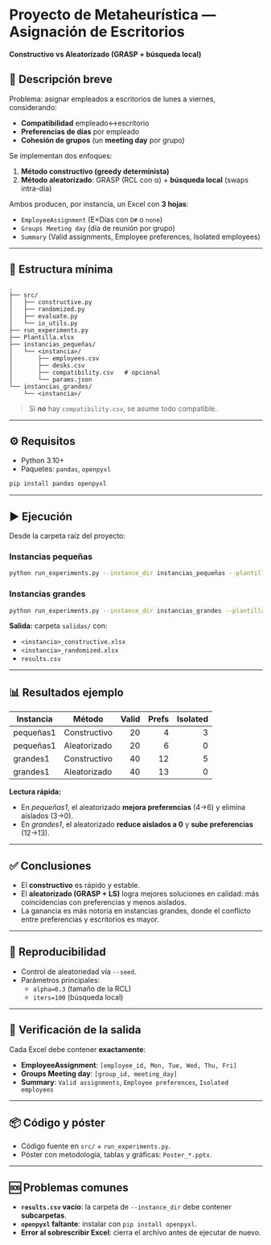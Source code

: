 # Proyecto de Metaheurística — Asignación de Escritorios  
**Constructivo vs Aleatorizado (GRASP + búsqueda local)**

## 🧩 Descripción breve
Problema: asignar empleados a escritorios de lunes a viernes, considerando:
- **Compatibilidad** empleado↔escritorio
- **Preferencias de días** por empleado
- **Cohesión de grupos** (un **meeting day** por grupo)

Se implementan dos enfoques:
1. **Método constructivo (greedy determinista)**  
2. **Método aleatorizado**: GRASP (RCL con α) + **búsqueda local** (swaps intra-día)

Ambos producen, por instancia, un Excel con **3 hojas**:
- `EmployeeAssignment` (E×Días con `D#` o `none`)
- `Groups Meeting day` (día de reunión por grupo)
- `Summary` (Valid assignments, Employee preferences, Isolated employees)

---

## 📁 Estructura mínima
```
.
├── src/
│   ├── constructive.py
│   ├── randomized.py
│   ├── evaluate.py
│   └── io_utils.py
├── run_experiments.py
├── Plantilla.xlsx
├── instancias_pequeñas/
│   └── <instancia>/
│       ├── employees.csv
│       ├── desks.csv
│       ├── compatibility.csv   # opcional
│       └── params.json
└── instancias_grandes/
    └── <instancia>/
```

> Si **no** hay `compatibility.csv`, se asume todo compatible.

---

## ⚙️ Requisitos
- Python 3.10+
- Paquetes: `pandas`, `openpyxl`

```bash
pip install pandas openpyxl
```

---

## ▶️ Ejecución
Desde la carpeta raíz del proyecto:

### Instancias pequeñas
```bash
python run_experiments.py --instance_dir instancias_pequeñas --plantilla Plantilla.xlsx --seed 42
```

### Instancias grandes
```bash
python run_experiments.py --instance_dir instancias_grandes --plantilla Plantilla.xlsx --seed 42
```

**Salida:** carpeta `salidas/` con:
- `<instancia>_constructive.xlsx`
- `<instancia>_randomized.xlsx`
- `results.csv`

---

## 📊 Resultados ejemplo
| Instancia  | Método        | Valid | Prefs | Isolated |
|------------|---------------|------:|------:|---------:|
| pequeñas1  | Constructivo  | 20    | 4     | 3        |
| pequeñas1  | Aleatorizado  | 20    | 6     | 0        |
| grandes1   | Constructivo  | 40    | 12    | 5        |
| grandes1   | Aleatorizado  | 40    | 13    | 0        |

**Lectura rápida:**
- En *pequeñas1*, el aleatorizado **mejora preferencias** (4→6) y elimina aislados (3→0).  
- En *grandes1*, el aleatorizado **reduce aislados a 0** y **sube preferencias** (12→13).  

---

## ✅ Conclusiones
- El **constructivo** es rápido y estable.  
- El **aleatorizado (GRASP + LS)** logra mejores soluciones en calidad: más coincidencias con preferencias y menos aislados.  
- La ganancia es más notoria en instancias grandes, donde el conflicto entre preferencias y escritorios es mayor.  

---

## 🔁 Reproducibilidad
- Control de aleatoriedad vía `--seed`.  
- Parámetros principales:
  - `alpha=0.3` (tamaño de la RCL)
  - `iters=100` (búsqueda local)

---

## 🧪 Verificación de la salida
Cada Excel debe contener **exactamente**:
- **EmployeeAssignment**: `[employee_id, Mon, Tue, Wed, Thu, Fri]`
- **Groups Meeting day**: `[group_id, meeting_day]`
- **Summary**: `Valid assignments`, `Employee preferences`, `Isolated employees`

---

## 📦 Código y póster
- Código fuente en `src/` + `run_experiments.py`.  
- Póster con metodología, tablas y gráficas: `Poster_*.pptx`.  

---

## 🆘 Problemas comunes
- **`results.csv` vacío**: la carpeta de `--instance_dir` debe contener **subcarpetas**.  
- **`openpyxl` faltante**: instalar con `pip install openpyxl`.  
- **Error al sobrescribir Excel**: cierra el archivo antes de ejecutar de nuevo.  
